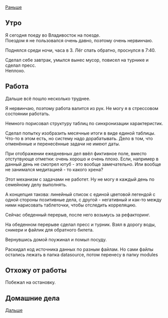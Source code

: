 [Раньше](2020.08.19.md)  
## Утро
Я сегодня поеду во Владивосток на поезде.  
Поездом я не пользовался очень давно, поэтому очень нервинчаю.

Поднялся среди ночи, часа в 3. Лёг спать обратно, проснулся в 7:40.

Сделал себе завтрак, умылся вынес мусор, повисел на турнике и сделал пресс.  
Неплохо.
## Работа
Дальше всё пошло несколько труднее.

Я нервинчаю, поэтому работа валится из рук. Не могу я в стрессовом состоянии работать.

Немного порисовал структуру таблиц по синхронизации характеристик.

Сделал попытку изобразить месячные итоги в виде единой таблицы. Что-то в этом есть, но систему надо дорабатывать. Дело в том, что отменённые и перенесённые задачи не имеют даты.

При отображении ежедневных дел ввёл фиктивное поле, вместо отстутвующе  отметки: очень хорошо и очень плохо. Если, например в данный день не смотрел ютуб - это вообще замечательно. Или вообще не занимался медитацией - то какого хрена?

Этот механизм с задачами не работет. Ну не могу я каждый день по семейному делу выполнять.

А концепция такова: линейный список с единой цветовой легендой с одной стороны позитивные дела, с другой - негативный и как-то между ними нарисовать таблеточки, чтобы отследить корреляцию.

Сейчас обеденный перерыв, после него возьмусь за рефакторинг.

На обеденном перерыве сделал пресс и турник. Взял в дорогу воды, сникери и файлик для обратного билета.

Вернувшись домой поужинал и помыл посуду.

Раскидал код источника данных по разным файлам. Но сами файлы остались лежать в папка datasource, потом перенесу в папку modules
## Отхожу от работы
Побежал на остановку.

## Домашние дела
[Дальше](2020.08.21.md)